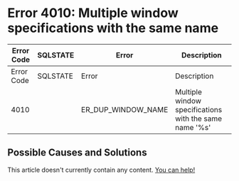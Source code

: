 
# Error 4010: Multiple window specifications with the same name


| Error Code | SQLSTATE | Error | Description |
| --- | --- | --- | --- |
| Error Code | SQLSTATE | Error | Description |
| 4010 |  | ER_DUP_WINDOW_NAME | Multiple window specifications with the same name '%s' |




## Possible Causes and Solutions


This article doesn't currently contain any content. [You can help!](/en/writing-and-editing-knowledge-base-articles/)

